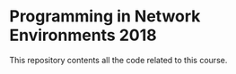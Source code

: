 # Programming in Network Environments 2018
This repository contents all the code related to this course.
